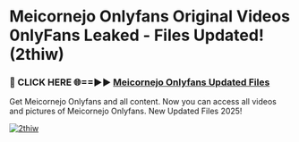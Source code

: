 # Meicornejo Onlyfans Original Videos 0nlyFans Leaked - Files Updated! (2thiw)

<h3>🔴 CLICK HERE 🌐==►► <a href="https://tinyurl.com/ehrbuxhb" rel="nofollow">Meicornejo Onlyfans Updated Files</a></h3>

Get Meicornejo Onlyfans and all content. Now you can access all videos and pictures of Meicornejo Onlyfans. New Updated Files 2025!

[![2thiw](https://i.imgur.com/lVYEuWS.gif)](https://tinyurl.com/ehrbuxhb)
